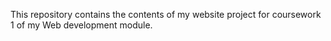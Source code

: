 This repository contains the contents of my website project for coursework 1 of my Web development module.
